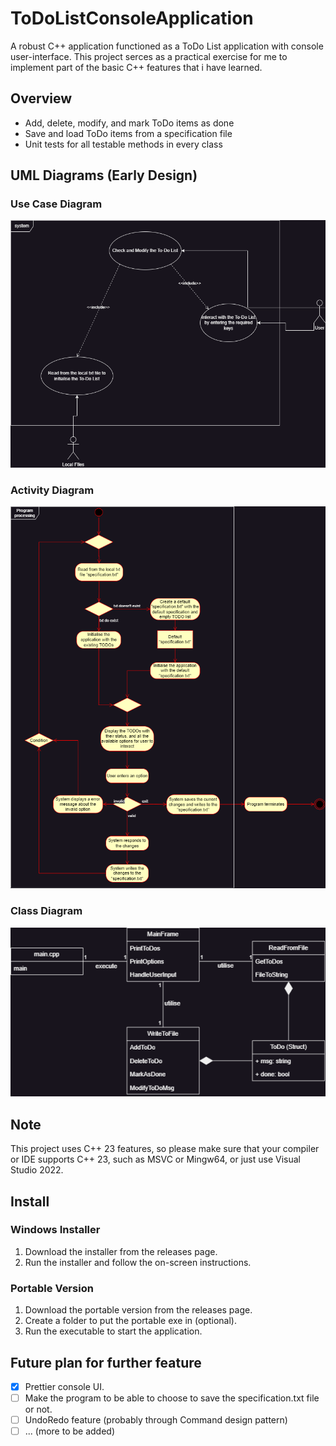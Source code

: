 # ToDoListConsoleApplication
A robust C++ application functioned as a ToDo List application with console user-interface. This project serces as a practical exercise for me to implement part of the basic C++ features that i have learned.

## Overview
- Add, delete, modify, and mark ToDo items as done
- Save and load ToDo items from a specification file
- Unit tests for all testable methods in every class

## UML Diagrams (Early Design)

### Use Case Diagram
![use_case_diagram](/uml_diagrams/images/use_case_diagram.png)

### Activity Diagram
![activity_diagram](/uml_diagrams/images/activity_diagram.png)

### Class Diagram
![class_diagram](/uml_diagrams/images/class_diagram.png)

## Note
This project uses C++ 23 features, so please make sure that your compiler or IDE supports C++ 23, such as MSVC or Mingw64, or just use Visual Studio 2022.


## Install
### Windows Installer
1. Download the installer from the releases page.
2. Run the installer and follow the on-screen instructions.

### Portable Version
1. Download the portable version from the releases page.
2. Create a folder to put the portable exe in (optional).
3. Run the executable to start the application.

## Future plan for further feature
- [x] Prettier console UI.
- [ ] Make the program to be able to choose to save the specification.txt file or not.
- [ ] UndoRedo feature (probably through Command design pattern)
- [ ] ... (more to be added)
